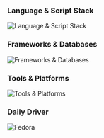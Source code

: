 ### Language & Script Stack
![Language & Script Stack](https://simpleskill.icons.workers.dev/svg?i=typescript,nixos,lua,gnubash&theme=light)

### Frameworks & Databases
![Frameworks & Databases](https://simpleskill.icons.workers.dev/svg?i=angular,hono,sqlite,postgresql&theme=light)

### Tools & Platforms
![Tools & Platforms](https://simpleskill.icons.workers.dev/svg?i=git,neovim,vault,bun,podman,ollama,github,firebase,googlecloud&theme=light)

### Daily Driver
![Fedora](https://simpleskill.icons.workers.dev/svg?i=fedora&theme=light)
